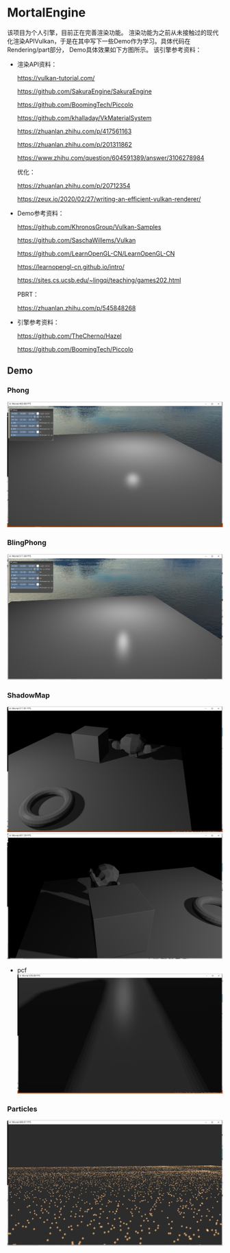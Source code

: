 # MortalEngine

该项目为个人引擎，目前正在完善渲染功能。
渲染功能为之前从未接触过的现代化渲染APIVulkan，于是在其中写下一些Demo作为学习。具体代码在Rendering/part部分， Demo具体效果如下方图所示。
该引擎参考资料：
* 渲染API资料：
  
  https://vulkan-tutorial.com/

  https://github.com/SakuraEngine/SakuraEngine
  
  https://github.com/BoomingTech/Piccolo
  
  https://github.com/khalladay/VkMaterialSystem

  https://zhuanlan.zhihu.com/p/417561163

  https://zhuanlan.zhihu.com/p/201311862

  https://www.zhihu.com/question/604591389/answer/3106278984

  优化：

  https://zhuanlan.zhihu.com/p/20712354

  https://zeux.io/2020/02/27/writing-an-efficient-vulkan-renderer/
  
* Demo参考资料：
  
  https://github.com/KhronosGroup/Vulkan-Samples
  
  https://github.com/SaschaWillems/Vulkan
  
  https://github.com/LearnOpenGL-CN/LearnOpenGL-CN
  
  https://learnopengl-cn.github.io/intro/
  
  https://sites.cs.ucsb.edu/~lingqi/teaching/games202.html

  PBRT：
  
  https://zhuanlan.zhihu.com/p/545848268

* 引擎参考资料：
  
  https://github.com/TheCherno/Hazel
  
  https://github.com/BoomingTech/Piccolo


## Demo

### Phong

![](/screenshot/Phong.png)

### BlingPhong

![](/screenshot/BlingPhong.png)

### ShadowMap

![](/screenshot/Shadowmap1.png)
![](/screenshot/Shadowmap3.png)
* pcf
![](/screenshot/Shadowmap2.png)

### Particles

![](/screenshot/ComputerParticles.png)
